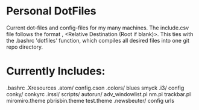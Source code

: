 # Personal DotFiles
Current dot-files and config-files for my many machines.
The include.csv file follows the format <Static System File Location>, <Relative Destination (Root if blank)>. This ties with the .bashrc 'dotfiles' function, which compiles all desired files into one git repo directory.

# Currently Includes:
  .bashrc
  .Xresources
  .atom/
    config.cson
  .colors/
    blues
    smyck
  .i3/
    config
    conky/
      conkyrc
  .irssi/
    scripts/
      autorun/
        adv_windowlist.pl
        nm.pl
        trackbar.pl
    miromiro.theme
    pbrisbin.theme
    test.theme
  .newsbeuter/
    config
    urls

  
